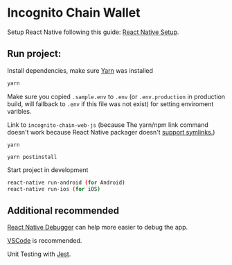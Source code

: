# Incognito Chain Wallet

Setup React Native following this guide: [React Native Setup](https://facebook.github.io/react-native/docs/getting-started).

## Run project:
Install dependencies, make sure [Yarn](https://yarnpkg.com/lang/en/docs/install/#mac-stable) was installed 
```sh
yarn
```

Make sure you copied `.sample.env` to `.env` (or `.env.production` in production build, will fallback to `.env` if this file was not exist) for setting enviroment varibles.

Link to  `incognito-chain-web-js` (because The yarn/npm link command doesn't work because React Native packager doesn't [support symlinks.](https://github.com/facebook/metro-bundler/issues/1))

```
yarn
```

```
yarn postinstall
```

Start project in development
```sh
react-native run-android (for Android)
react-native run-ios (for iOS)
```

## Additional recommended
[React Native Debugger](https://github.com/jhen0409/react-native-debugger) can help more easier to debug the app.

[VSCode](https://code.visualstudio.com/) is recommended.

Unit Testing with [Jest](https://jestjs.io/).
